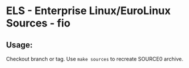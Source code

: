 # ELS - Enterprise Linux/EuroLinux Sources - fio
 
## Usage:
  Checkout branch or tag. Use `make sources` to recreate  SOURCE0 archive.
